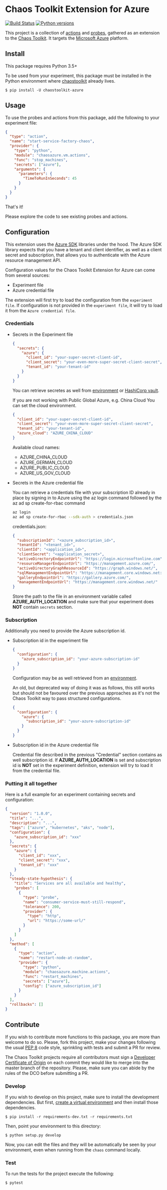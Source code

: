 # Chaos Toolkit Extension for Azure

[![Build Status](https://travis-ci.org/chaostoolkit-incubator/chaostoolkit-azure.svg?branch=master)](https://travis-ci.org/chaostoolkit-incubator/chaostoolkit-azure)
[![Python versions](https://img.shields.io/pypi/pyversions/chaostoolkit-azure.svg)](https://www.python.org/)

This project is a collection of [actions][] and [probes][], gathered as an
extension to the [Chaos Toolkit][chaostoolkit]. It targets the
[Microsoft Azure][azure] platform.

[actions]: http://chaostoolkit.org/reference/api/experiment/#action
[probes]: http://chaostoolkit.org/reference/api/experiment/#probe
[chaostoolkit]: http://chaostoolkit.org
[azure]: https://azure.microsoft.com/en-us/

## Install

This package requires Python 3.5+

To be used from your experiment, this package must be installed in the Python
environment where [chaostoolkit][] already lives.

```
$ pip install -U chaostoolkit-azure
```

## Usage

To use the probes and actions from this package, add the following to your
experiment file:

```json
{
  "type": "action",
  "name": "start-service-factory-chaos",
  "provider": {
    "type": "python",
    "module": "chaosazure.vm.actions",
    "func": "stop_machines",
    "secrets": ["azure"],
    "arguments": {
      "parameters": {
        "TimeToRunInSeconds": 45
      }
    }
  }
}
```

That's it!

Please explore the code to see existing probes and actions.

## Configuration

This extension uses the [Azure SDK][sdk] libraries under the hood. The Azure SDK library expects that you have a tenant and client identifier, as well as a client secret and subscription, that allows you to authenticate with the Azure resource management API.

Configuration values for the Chaos Toolkit Extension for Azure can come from several sources:

- Experiment file
- Azure credential file

The extension will first try to load the configuration from the `experiment file`. If configuration is not provided in the `experiment file`, it will try to load it from the `Azure credential file`.

[creds]: https://docs.microsoft.com/en-us/azure/service-fabric/service-fabric-connect-to-secure-cluster
[requests]: http://docs.python-requests.org/en/master/
[sdk]: https://github.com/Azure/azure-sdk-for-python

### Credentials

- Secrets in the Experiment file

  ```json
  {
    "secrets": {
      "azure": {
        "client_id": "your-super-secret-client-id",
        "client_secret": "your-even-more-super-secret-client-secret",
        "tenant_id": "your-tenant-id"
      }
    }
  }
  ```

  You can retrieve secretes as well from [environment][env_secrets] or [HashiCorp vault][vault_secrets]. 

  
  If you are not working with Public Global Azure, e.g. China Cloud You can set the cloud environment.

  ```json
  {
    "client_id": "your-super-secret-client-id",
    "client_secret": "your-even-more-super-secret-client-secret",
    "tenant_id": "your-tenant-id",
    "azure_cloud": "AZURE_CHINA_CLOUD"
  }
  ```

  Available cloud names:

  - AZURE_CHINA_CLOUD
  - AZURE_GERMAN_CLOUD
  - AZURE_PUBLIC_CLOUD
  - AZURE_US_GOV_CLOUD

  [vault_secrets]: https://docs.chaostoolkit.org/reference/api/experiment/#vault-secrets
  [env_secrets]: https://docs.chaostoolkit.org/reference/api/experiment/#environment-secrets


- Secrets in the Azure credential file

  You can retrieve a credentials file with your subscription ID already in place by signing in to Azure using the az login command followed by the az ad sp create-for-rbac command

  ```bash
  az login
  az ad sp create-for-rbac --sdk-auth > credentials.json
  ```

  credentials.json:

  ```json
  {
    "subscriptionId": "<azure_aubscription_id>",
    "tenantId": "<tenant_id>",
    "clientId": "<application_id>",
    "clientSecret": "<application_secret>",
    "activeDirectoryEndpointUrl": "https://login.microsoftonline.com",
    "resourceManagerEndpointUrl": "https://management.azure.com/",
    "activeDirectoryGraphResourceId": "https://graph.windows.net/",
    "sqlManagementEndpointUrl": "https://management.core.windows.net:8443/",
    "galleryEndpointUrl": "https://gallery.azure.com/",
    "managementEndpointUrl": "https://management.core.windows.net/"
  }
  ```

  Store the path to the file in an environment variable called **AZURE_AUTH_LOCATION** and make sure that your experiment does **NOT** contain `secrets` section. 

### Subscription

Additionally you need to provide the Azure subscription id.

- Subscription id in the experiment file

  ```json
  {
    "configuration": {
      "azure_subscription_id": "your-azure-subscription-id"
    }
  }
  ```

  Configuration may be as well retrieved from an [environment][env_configuration].

  An old, but deprecated way of doing it was as follows, this still works
  but should not be favoured over the previous approaches as it's not the
  Chaos Toolkit way to pass structured configurations.

  ```json
  {
    "configuration": {
      "azure": {
        "subscription_id": "your-azure-subscription-id"
      }
    }
  }
  ```

  [env_configuration]: https://docs.chaostoolkit.org/reference/api/experiment/#environment-configurations

- Subscription id in the Azure credential file

  Credential file described in the previous "Credential" section contains as well subscription id. If **AZURE_AUTH_LOCATION** is set and subscription id is **NOT** set in the experiment definition, extension will try to load it from the credential file.

  

### Putting it all together

Here is a full example for an experiment containing secrets and configuration: 

```json
{
  "version": "1.0.0",
  "title": "...",
  "description": "...",
  "tags": ["azure", "kubernetes", "aks", "node"],
  "configuration": {
    "azure_subscription_id": "xxx"
  },
  "secrets": {
    "azure": {
      "client_id": "xxx",
      "client_secret": "xxx",
      "tenant_id": "xxx"
    }
  },
  "steady-state-hypothesis": {
    "title": "Services are all available and healthy",
    "probes": [
      {
        "type": "probe",
        "name": "consumer-service-must-still-respond",
        "tolerance": 200,
        "provider": {
          "type": "http",
          "url": "https://some-url/"
        }
      }
    ]
  },
  "method": [
    {
      "type": "action",
      "name": "restart-node-at-random",
      "provider": {
        "type": "python",
        "module": "chaosazure.machine.actions",
        "func": "restart_machines",
        "secrets": ["azure"],
        "config": ["azure_subscription_id"]
      }
    }
  ],
  "rollbacks": []
}
```

## Contribute

If you wish to contribute more functions to this package, you are more than
welcome to do so. Please, fork this project, make your changes following the
usual [PEP 8][pep8] code style, sprinkling with tests and submit a PR for
review.

[pep8]: https://pycodestyle.readthedocs.io/en/latest/

The Chaos Toolkit projects require all contributors must sign a
[Developer Certificate of Origin][dco] on each commit they would like to merge
into the master branch of the repository. Please, make sure you can abide by
the rules of the DCO before submitting a PR.

[dco]: https://github.com/probot/dco#how-it-works

### Develop

If you wish to develop on this project, make sure to install the development
dependencies. But first, [create a virtual environment][venv] and then install
those dependencies.

[venv]: http://chaostoolkit.org/reference/usage/install/#create-a-virtual-environment

```console
$ pip install -r requirements-dev.txt -r requirements.txt
```

Then, point your environment to this directory:

```console
$ python setup.py develop
```

Now, you can edit the files and they will be automatically be seen by your
environment, even when running from the `chaos` command locally.

### Test

To run the tests for the project execute the following:

```
$ pytest
```
